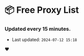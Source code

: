 # :package: Free Proxy List
### Updated every 15 minutes.

- Last updated: `2024-07-12 15:18`

:heart:
